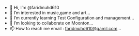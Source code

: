- 👋 Hi, I’m @faridmuhd610
- 👀 I’m interested in music,game and art...
- 🌱 I’m currently learning Test Configuration and management...
- 💞️ I’m looking to collaborate on Moonton...
- 📫 How to reach me email : faridmuhd610@gamil.com...

<!---
faridmuhd610/faridmuhd610 is a ✨ special ✨ repository because its `README.md` (this file) appears on your GitHub profile.
You can click the Preview link to take a look at your changes.
--->
